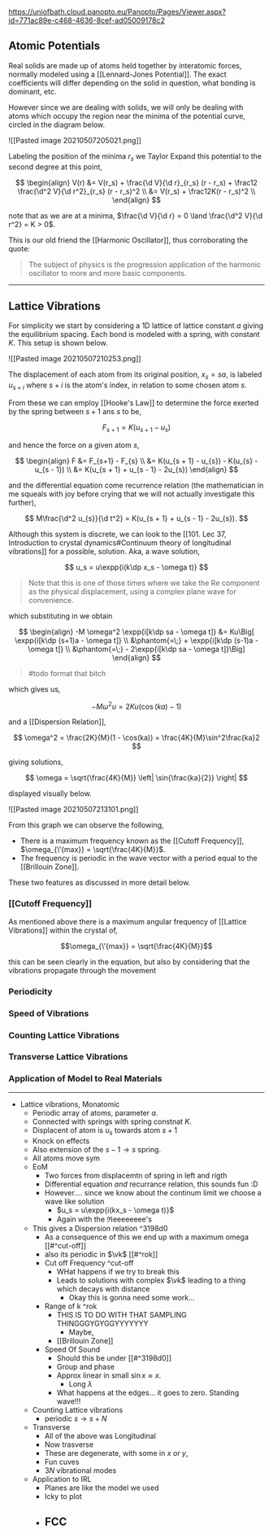 https://uniofbath.cloud.panopto.eu/Panopto/Pages/Viewer.aspx?id=771ac89e-c468-4636-8cef-ad05009178c2

## Atomic Potentials

Real solids are made up of atoms held together by interatomic forces, normally modeled using a [[Lennard-Jones Potential]]. The exact coefficients will differ depending on the solid in question, what bonding is dominant, etc.

However since we are dealing with solids, we will only be dealing with atoms which occupy the region near the minima of the potential curve, circled in the diagram below.

![[Pasted image 20210507205021.png]]

Labeling the position of the minima $r_s$ we Taylor Expand this potential to the second degree at this point,

$$
\begin{align}
V(r)
&= V(r_s) + \frac{\d V}{\d r}_{r_s} (r - r_s) + \frac12 \frac{\d^2 V}{\d r^2}_{r_s} (r - r_s)^2 \\
&= V(r_s) + \frac12K(r - r_s)^2 \\
\end{align}
$$

note that as we are at a minima, $\frac{\d V}{\d r} = 0 \land \frac{\d^2 V}{\d r^2} = K > 0$.

This is our old friend the [[Harmonic Oscillator]], thus corroborating the quote:

> The subject of physics is the progression application of the harmonic oscillator to more and more basic components.

---

## Lattice Vibrations

For simplicity we start by considering a 1D lattice of lattice constant $a$ giving the equilibrium spacing. Each bond is modeled with a spring, with constant $K$. This setup is shown below.

![[Pasted image 20210507210253.png]]

The displacement of each atom from its original position, $x_s = sa$, is labeled $u_{s + i}$ where $s + i$ is the atom's index, in relation to some chosen atom $s$. 

From these we can employ [[Hooke's Law]] to determine the force exerted by the spring between $s+1$ ans $s$ to be,

$$
F_{s+1} = K(u_{s + 1} - u_{s})
$$

and hence the force on a given atom $s$,

$$
\begin{align}
F
&= F_{s+1} - F_{s} \\
&= K(u_{s + 1} - u_{s}) - K(u_{s} - u_{s - 1}) \\
&= K(u_{s + 1} + u_{s - 1} - 2u_{s})
\end{align}
$$

and the differential equation come recurrence relation (the mathematician in me squeals with joy before crying that we will not actually investigate this further),

$$
M\frac{\d^2 u_{s}}{\d t^2} = K(u_{s + 1} + u_{s - 1} - 2u_{s}).
$$

Although this system is discrete, we can look to the [[101. Lec 37, Introduction to crystal dynamics#Continuum theory of longitudinal vibrations]] for a possible, solution. Aka, a wave solution, 

$$
u_s = u\expp{i(k\dp x_s - \omega t)}
$$

> Note that this is one of those times where we take the $\mathrm{Re}$ component as the physical displacement, using a complex plane wave for convenience.

which substituting in we obtain

$$
\begin{align}
-M \omega^2 \expp{i[k\dp sa - \omega t]} 
&= Ku\Big[
\expp{i[k\dp (s+1)a - \omega t]}  \\
&\phantom{=\;} + \expp{i[k\dp (s-1)a - \omega t]}  \\
&\phantom{=\;} - 2\expp{i[k\dp sa - \omega t]}\Big]
\end{align}
$$

> #todo format that bitch

which gives us,

$$
-M \omega^2 u = 2Ku(\cos(ka )- 1)
$$

and a [[Dispersion Relation]],

$$
\omega^2 = \frac{2K}{M}(1 - \cos(ka)) = \frac{4K}{M}\sin^2\frac{ka}2
$$

giving solutions,

$$
\omega =  \sqrt{\frac{4K}{M}} \left| \sin{\frac{ka}{2}} \right|
$$

displayed visually below.

![[Pasted image 20210507213101.png]]

From this graph we can observe the following,

- There is a maximum frequency known as the [[Cutoff Frequency]], $\omega_{\'{max}} = \sqrt{\frac{4K}{M}}$.
- The frequency is periodic in the wave vector with a period equal to the [[Brillouin Zone]].

These two features as discussed in more detail below.

### [[Cutoff Frequency]]

As mentioned above there is a maximum angular frequency of [[Lattice Vibrations]] within the crystal of,

$$\omega_{\'{max}} = \sqrt{\frac{4K}{M}}$$

this can be seen clearly in the equation, but also by considering that the vibrations propagate through the movement

### Periodicity

### Speed of Vibrations

### Counting Lattice Vibrations

### Transverse Lattice Vibrations

### Application of Model to Real Materials

---

- Lattice vibrations, Monatomic
	- Periodic array of atoms, parameter $a$.
	- Connected with springs with spring constnat $K$.
	- Displacent of atom is $u_s$ towards atom $s+1$
	- Knock on effects
	- Also extension of the $s-1 \to s$ spring.
	- All atoms move sym
	- EoM
		- Two forces from displacemtn of spring in left and rigth
		- Differential equation *and* recurrance relation, this sounds fun :D
		- However.... since we know about the continum limit we choose a wave like solution
			- $u_s = u\expp{i(kx_s - \omega t)}$
			- Again with the $\Re$eeeeeeee's
	- This gives a Dispersion relation ^3198d0
		- As a consequence of this we end up with a maximum omega [[#^cut-off]]
		- also its periodic in $\vk$ [[#^rok]]
		- Cut off Frequency ^cut-off
			- WHat happens if we try to break this
			- Leads to solutions with complex $\vk$ leading to a thing which decays with distance
				- Okay this is gonna need some work...
		- Range of k ^rok
			- THIS IS TO DO WITH THAT SAMPLING THINGGGYGYGGYYYYYYY
				- Maybe,
			- [[Brillouin Zone]]
		- Speed	Of Sound
			- Should this be under [[#^3198d0]]
			- Group and phase
			- Approx linear in small $\sin x \approx x$.
				- Long $\lambda$
			- What happens at the edges... it goes to zero. Standing wave!!!
	- Counting Lattice vibrations
		- periodic $s \to s + N$
	- Transverse 
		- All of the above was Longitudinal
		- Now trasverse
		- These are degenerate, with some in $x\ or\ y$,
		- Fun cuves
		- $3N$ vibrational modes
	- Application to IRL
		- Planes are like the model we used
		- Icky to plot
		- FCC
			- 